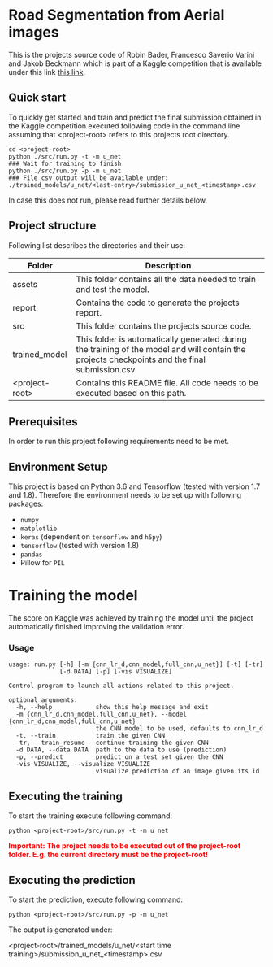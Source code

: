 # Road Segmentation from Aerial images

This is the projects source code of Robin Bader, Francesco Saverio Varini and Jakob Beckmann which is part of a Kaggle competition that is available under this link [this link](https://www.kaggle.com/c/cil-road-segmentation-2018/).

## Quick start

To quickly get started and train and predict the final submission obtained in the Kaggle competition executed following code in the command line assuming that \<project-root>  refers to this projects root directory.

```
cd <project-root>
python ./src/run.py -t -m u_net
### Wait for training to finish
python ./src/run.py -p -m u_net
### File csv output will be available under: ./trained_models/u_net/<last-entry>/submission_u_net_<timestamp>.csv
```

In case this does not run, please read further details below.

## Project structure

Following list describes the directories and their use:

| Folder          | Description                                                  |
| --------------- | ------------------------------------------------------------ |
| assets          | This folder contains all the data needed to train and test the model. |
| report          | Contains the code to generate the projects report.           |
| src             | This folder contains the projects source code.               |
| trained_model   | This folder is automatically generated during the training of the model and will contain the projects checkpoints and the final submission.csv |
| \<project-root> | Contains this README file. All code needs to be executed based on this path. |

## Prerequisites

In order to run this project following requirements need to be met.

## Environment Setup

This project is based on Python 3.6 and Tensorflow (tested with version 1.7 and 1.8). Therefore the environment needs to be set up with following packages:

- `numpy`
- `matplotlib`
- `keras` (dependent on `tensorflow` and `h5py`)
- `tensorflow` (tested with version 1.8)
- `pandas` 
- Pillow for `PIL`

# Training the model

The score on Kaggle was achieved by training the model until the project automatically finished improving the validation error.

### Usage
```
usage: run.py [-h] [-m {cnn_lr_d,cnn_model,full_cnn,u_net}] [-t] [-tr]
              [-d DATA] [-p] [-vis VISUALIZE]

Control program to launch all actions related to this project.

optional arguments:
  -h, --help            show this help message and exit
  -m {cnn_lr_d,cnn_model,full_cnn,u_net}, --model {cnn_lr_d,cnn_model,full_cnn,u_net}
                        the CNN model to be used, defaults to cnn_lr_d
  -t, --train           train the given CNN
  -tr, --train_resume   continue training the given CNN
  -d DATA, --data DATA  path to the data to use (prediction)
  -p, --predict         predict on a test set given the CNN
  -vis VISUALIZE, --visualize VISUALIZE
                        visualize prediction of an image given its id
```

## Executing the training

To start the training execute following command:

``` python <project-root>/src/run.py -t -m u_net  ``` 

**<span style="color:red">Important: The project needs to be executed out of the project-root folder. E.g. the current directory must be the project-root!</span>**

## Executing the prediction

To start the prediction, execute following command:

``` python <project-root>/src/run.py -p -m u_net ```

The output is generated under:

\<project-root>/trained_models/u_net/\<start time training>/submission_u_net_\<timestamp>.csv